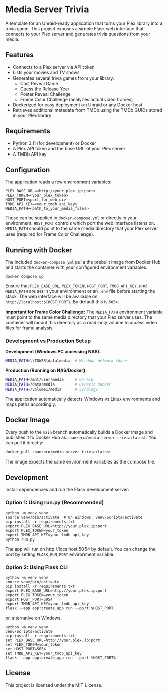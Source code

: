 # Media Server Trivia

A template for an Unraid-ready application that turns your Plex library into a trivia game. This project exposes a simple Flask web interface that connects to your Plex server and generates trivia questions from your media.

## Features
- Connects to a Plex server via API token
- Lists your movies and TV shows
- Generates several trivia games from your library:
  - Cast Reveal Game
  - Guess the Release Year
  - Poster Reveal Challenge
  - Frame Color Challenge (analyzes actual video frames)
- Dockerized for easy deployment on Unraid or any Docker host
- Retrieves additional metadata from TMDb using the TMDb GUIDs stored in your Plex library

## Requirements
- Python 3.11 (for development) or Docker
- A Plex API token and the base URL of your Plex server
- A TMDb API key

## Configuration
The application reads a few environment variables:

```
PLEX_BASE_URL=<http://your.plex.ip:port>
PLEX_TOKEN=<your_plex_token>
HOST_PORT=<port_for_web_ui>
TMDB_API_KEY=<your_tmdb_api_key>
MEDIA_PATH=<path_to_your_media_files>
```
These can be supplied in `docker-compose.yml` or directly in your environment. `HOST_PORT` controls which port the web interface listens on. `MEDIA_PATH` should point to the same media directory that your Plex server uses (required for Frame Color Challenge).

## Running with Docker

The included `docker-compose.yml` pulls the prebuilt image from Docker Hub and
starts the container with your configured environment variables.

```
docker compose up
```

Ensure that `PLEX_BASE_URL`, `PLEX_TOKEN`, `HOST_PORT`, `TMDB_API_KEY`, and `MEDIA_PATH` are set in your environment or an `.env` file before starting the stack.
The web interface will be available on `http://localhost:${HOST_PORT}`. By default this is `5054`.

**Important for Frame Color Challenge:** The `MEDIA_PATH` environment variable must point to the same media directory that your Plex server uses. The container will mount this directory as a read-only volume to access video files for frame analysis.

### Development vs Production Setup

**Development (Windows PC accessing NAS):**
```bash
MEDIA_PATH=\\TOWER\data\media  # Windows network share
```

**Production (Running on NAS/Docker):**
```bash
MEDIA_PATH=/mnt/user/media     # Unraid
MEDIA_PATH=/data/media         # Generic Docker
MEDIA_PATH=/volume1/media      # Synology
```

The application automatically detects Windows vs Linux environments and maps paths accordingly.

## Docker Image

Every push to the `main` branch automatically builds a Docker image and publishes
it to Docker Hub as `chanzero/media-server-trivia:latest`. You can pull it
directly:

```bash
docker pull chanzero/media-server-trivia:latest
```

The image expects the same environment variables as the compose file.

## Development

Install dependencies and run the Flask development server:

### Option 1: Using run.py (Recommended)

```
python -m venv venv
source venv/bin/activate  # On Windows: venv\Scripts\activate
pip install -r requirements.txt
export PLEX_BASE_URL=http://your.plex.ip:port
export PLEX_TOKEN=your_token
export TMDB_API_KEY=your_tmdb_api_key
python run.py
```

The app will run on http://localhost:5054 by default. You can change the port by setting `FLASK_RUN_PORT` environment variable.

### Option 2: Using Flask CLI

```
python -m venv venv
source venv/bin/activate
pip install -r requirements.txt
export PLEX_BASE_URL=http://your.plex.ip:port
export PLEX_TOKEN=your_token
export HOST_PORT=5054
export TMDB_API_KEY=your_tmdb_api_key
flask --app app:create_app run --port $HOST_PORT
```

or, alternative on Windows:

```
python -m venv venv
venv\Scripts\activate
pip install -r requirements.txt
set PLEX_BASE_URL=http://your.plex.ip:port
set PLEX_TOKEN=your_token
set HOST_PORT=5054
set TMDB_API_KEY=your_tmdb_api_key
flask --app app:create_app run --port %HOST_PORT%
```

## License

This project is licensed under the MIT License.

